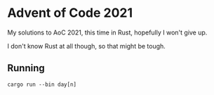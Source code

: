 # Advent of Code 2021

My solutions to AoC 2021, this time in Rust, hopefully I won't give up. 

I don't know Rust at all though, so that might be tough.

## Running

`cargo run --bin day[n]`
